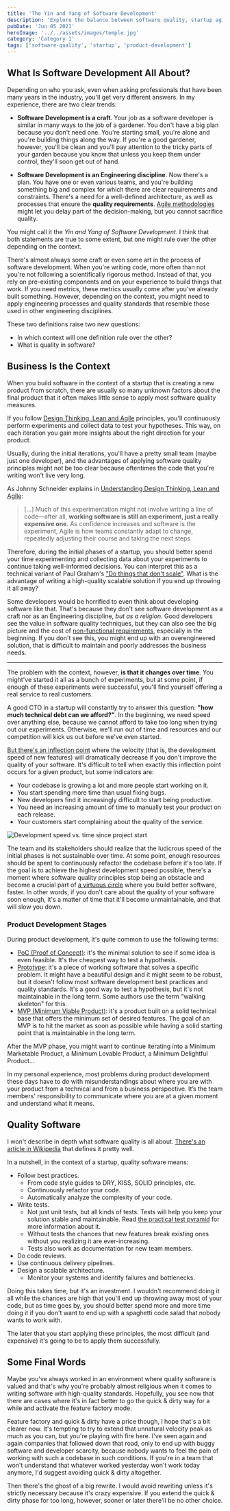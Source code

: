 ```yaml
---
title: 'The Yin and Yang of Software Development'
description: 'Explore the balance between software quality, startup agility, and product development.'
pubDate: 'Jun 05 2021'
heroImage: '../../assets/images/temple.jpg'
category: 'Category 1'
tags: ['software-quality', 'startup', 'product-development']
---
```


## What Is Software Development All About?

Depending on who you ask, even when asking professionals that have been many years in the industry, you'll get very different answers. In my experience, there are two clear trends:

- **Software Development is a craft**. Your job as a software developer is similar in many ways to the job of a gardener. You don't have a big plan because you don't need one. You're starting small, you're alone and you're building things along the way. If you're a good gardener, however, you'll be clean and you'll pay attention to the tricky parts of your garden because you know that unless you keep them under control, they'll soon get out of hand.

- **Software Development is an Engineering discipline**. Now there's a plan. You have one or even various teams, and you're building something big and complex for which there are clear requirements and constraints. There's a need for a well-defined architecture, as well as processes that ensure the **quality requirements**. [Agile methodologies](https://en.wikipedia.org/wiki/Agile_software_development) might let you delay part of the decision-making, but you cannot sacrifice quality.

You might call it the _Yin and Yang of Software Development_. I think that both statements are true to some extent, but one might rule over the other depending on the context.

There's almost always some craft or even some art in the process of software development. When you're writing code, more often than not you're not following a scientifically rigorous method. Instead of that, you rely on pre-existing components and on your experience to build things that work. If you need metrics, these metrics usually come after you've already built something. However, depending on the context, you might need to apply engineering processes and quality standards that resemble those used in other engineering disciplines.

These two definitions raise two new questions:

- In which context will one definition rule over the other?
- What is quality in software?

## Business Is the Context

When you build software in the context of a startup that is creating a new product from scratch, there are usually so many unknown factors about the final product that it often makes little sense to apply most software quality measures.

If you follow [Design Thinking, Lean and Agile](https://www.thoughtworks.com/books/understanding-design-thinking-lean-agile-jonny-schneider) principles, you'll continuously perform experiments and collect data to test your hypotheses. This way, on each iteration you gain more insights about the right direction for your product.

Usually, during the initial iterations, you'll have a pretty small team (maybe just one developer), and the advantages of applying software quality principles might not be too clear because oftentimes the code that you're writing won't live very long.

As Johnny Schneider explains in [Understanding Design Thinking, Lean and Agile](https://www.goodreads.com/en/book/show/35784015):

> [...] Much of this experimentation might not involve writing a line of code—after all, **working software is still an experiment, just a really expensive one**. As confidence increases and software is the experiment, Agile is how teams constantly adapt to change, repeatedly adjusting their course and taking the next steps

Therefore, during the initial phases of a startup, you should better spend your time experimenting and collecting data about your experiments to continue taking well-informed decisions. You can interpret this as a technical variant of Paul Graham's ["Do things that don't scale"](http://paulgraham.com/ds.html). What is the advantage of writing a high-quality scalable solution if you end up throwing it all away?

Some developers would be horrified to even think about developing software like that. That's because they don't see software development as a craft nor as an Engineering discipline, _but as a religion_. Good developers see the value in software quality techniques, but they can also see the big picture and the cost of [non-functional requirements](https://en.wikipedia.org/wiki/Non-functional_requirement), especially in the beginning. If you don't see this, you might end up with an overengineered solution, that is difficult to maintain and poorly addresses the business needs.

---

The problem with the context, however, **is that it changes over time**. You might've started it all as a bunch of experiments, but at some point, if enough of these experiments were successful, you'll find yourself offering a real service to real customers.

A good CTO in a startup will constantly try to answer this question: **"how much technical debt can we afford?"**. In the beginning, we need speed over anything else, because we cannot afford to take too long when trying out our experiments. Otherwise, we'll run out of time and resources and our competition will kick us out before we've even started.

[But there's an inflection point](https://blog.devgenius.io/quality-vs-speed-9a46a6254a4e) where the velocity (that is, the development speed of new features) will dramatically decrease if you don't improve the quality of your software. It's difficult to tell when exactly this inflection point occurs for a given product, but some indicators are:

- Your codebase is growing a lot and more people start working on it.
- You start spending more time than usual fixing bugs.
- New developers find it increasingly difficult to start being productive.
- You need an increasing amount of time to manually test your product on each release.
- Your customers start complaining about the quality of the service.

![Development speed vs. time since project start](https://blog.jdonado.com/assets/images/speed-time-chart.png)

The team and its stakeholders should realize that the ludicrous speed of the initial phases is not sustainable over time. At some point, enough resources should be spent to continuously refactor the codebase before it's too late. If the goal is to achieve the highest development speed possible, there's a moment where software quality principles stop being an obstacle and become a crucial part of [a virtuous circle](https://www.youtube.com/watch?v=ZmgbjaRfp_Q) where you build better software, faster. In other words, if you don't care about the quality of your software soon enough, it's a matter of time that it'll become unmaintainable, and that will slow you down.

### Product Development Stages

During product development, it's quite common to use the following terms:

- [PoC (Proof of Concept)](https://en.wikipedia.org/wiki/Proof_of_concept): it's the minimal solution to see if some idea is even feasible. It's the cheapest way to test a hypothesis.
- [Prototype](https://en.wikipedia.org/wiki/Prototype): it's a piece of working software that solves a specific problem. It might have a beautiful design and it might seem to be robust, but it doesn't follow most software development best practices and quality standards. It's a good way to test a hypothesis, but it's not maintainable in the long term. Some authors use the term "walking skeleton" for this.
- [MVP (Minimum Viable Product)](https://en.wikipedia.org/wiki/Minimum_viable_product): it's a product built on a solid technical base that offers the minimum set of desired features. The goal of an MVP is to hit the market as soon as possible while having a solid starting point that is maintainable in the long term.

After the MVP phase, you might want to continue iterating into a Minimum Marketable Product, a Minimum Lovable Product, a Minimum Delightful Product...

In my personal experience, most problems during product development these days have to do with misunderstandings about where you are with your product from a technical and from a business perspective. It’s the team members' responsibility to communicate where you are at a given moment and understand what it means.

## Quality Software

I won't describe in depth what software quality is all about. [There's an article in Wikipedia](https://en.wikibooks.org/wiki/Introduction_to_Software_Engineering/Quality) that defines it pretty well.

In a nutshell, in the context of a startup, quality software means:

- Follow best practices.
  - From code style guides to DRY, KISS, SOLID principles, etc.
  - Continuously refactor your code.
  - Automatically analyze the complexity of your code.
- Write tests.
  - Not just unit tests, but all kinds of tests. Tests will help you keep your solution stable and maintainable. Read [the practical test pyramid](https://martinfowler.com/articles/practical-test-pyramid.html) for more information about it.
  - Without tests the chances that new features break existing ones without you realizing it are ever-increasing.
  - Tests also work as documentation for new team members.
- Do code reviews.
- Use continuous delivery pipelines.
- Design a scalable architecture.
  - Monitor your systems and identify failures and bottlenecks.

Doing this takes time, but it's an investment. I wouldn't recommend doing it all while the chances are high that you'll end up throwing away most of your code, but as time goes by, you should better spend more and more time doing it if you don't want to end up with a spaghetti code salad that nobody wants to work with.

The later that you start applying these principles, the most difficult (and expensive) it's going to be to apply them successfully.

## Some Final Words

Maybe you've always worked in an environment where quality software is valued and that's why you're probably almost religious when it comes to writing software with high-quality standards. Hopefully, you see now that there are cases where it's in fact better to go the quick & dirty way for a while and activate the feature factory mode.

Feature factory and quick & dirty have a price though, I hope that's a bit clearer now. It's tempting to try to extend that unnatural velocity peak as much as you can, but you're playing with fire here. I've seen again and again companies that followed down that road, only to end up with buggy software and developer scarcity, because nobody wants to feel the pain of working with such a codebase in such conditions. If you're in a team that won't understand that whatever worked yesterday won't work today anymore, I'd suggest avoiding quick & dirty altogether.

Then there's the ghost of a big rewrite. I would avoid rewriting unless it's strictly necessary because it's crazy expensive. If you extend the quick & dirty phase for too long, however, sooner or later there'll be no other choice.
